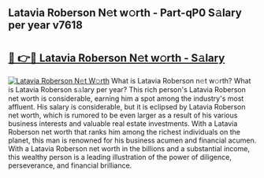 ## Latavia Roberson N𝚎t w𝚘rth - Part-qP0 S𝚊lary per year v7618

# <h2><a href="http://gc18a1.nevu.top/?p=Latavia+Roberson">🔗 👉🔴 Latavia Roberson N𝚎t w𝚘rth - S𝚊lary</a></h2>

[![Latavia Roberson N𝚎t W𝚘rth](https://i.imgur.com/Oavwk0R.jpeg)](http://gc18a1.nevu.top/?p=Latavia+Roberson)
What is Latavia Roberson n𝚎t w𝚘rth? What is Latavia Roberson s𝚊lary per year?
This rich person's Latavia Roberson net worth is considerable, earning him a spot among the industry's most affluent. His salary is considerable, but it is eclipsed by Latavia Roberson net worth, which is rumored to be even larger as a result of his various business interests and valuable real estate investments. With a Latavia Roberson net worth that ranks him among the richest individuals on the planet, this man is renowned for his business acumen and financial acumen. With a Latavia Roberson net worth in the billions and a substantial income, this wealthy person is a leading illustration of the power of diligence, perseverance, and financial brilliance.
